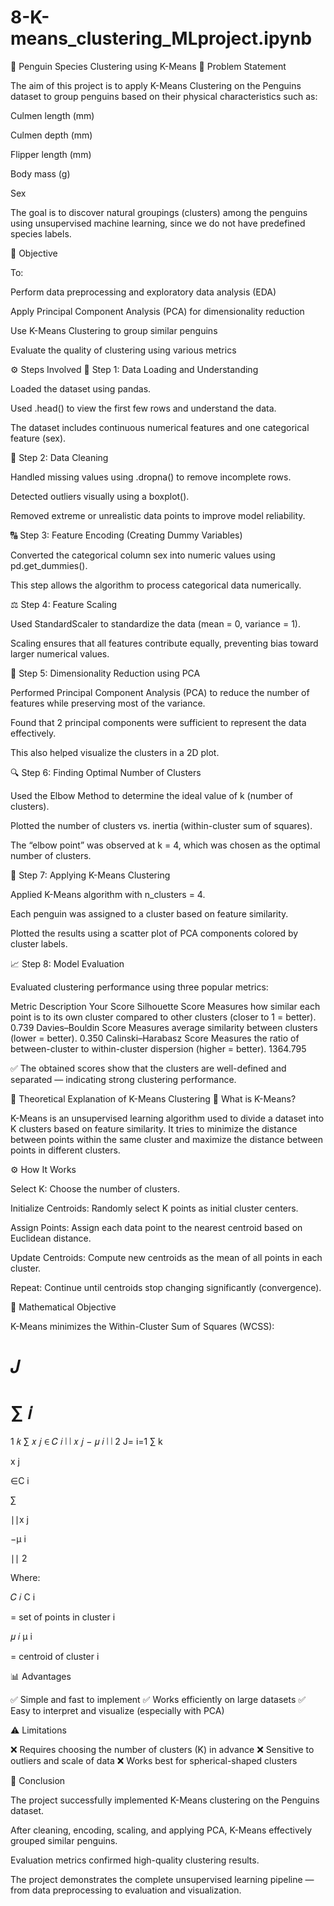 # 8-K-means_clustering_MLproject.ipynb
🐧 Penguin Species Clustering using K-Means
🧩 Problem Statement

The aim of this project is to apply K-Means Clustering on the Penguins dataset to group penguins based on their physical characteristics such as:

Culmen length (mm)

Culmen depth (mm)

Flipper length (mm)

Body mass (g)

Sex

The goal is to discover natural groupings (clusters) among the penguins using unsupervised machine learning, since we do not have predefined species labels.

🎯 Objective

To:

Perform data preprocessing and exploratory data analysis (EDA)

Apply Principal Component Analysis (PCA) for dimensionality reduction

Use K-Means Clustering to group similar penguins

Evaluate the quality of clustering using various metrics

⚙️ Steps Involved
🧹 Step 1: Data Loading and Understanding

Loaded the dataset using pandas.

Used .head() to view the first few rows and understand the data.

The dataset includes continuous numerical features and one categorical feature (sex).

🧽 Step 2: Data Cleaning

Handled missing values using .dropna() to remove incomplete rows.

Detected outliers visually using a boxplot().

Removed extreme or unrealistic data points to improve model reliability.

🔠 Step 3: Feature Encoding (Creating Dummy Variables)

Converted the categorical column sex into numeric values using pd.get_dummies().

This step allows the algorithm to process categorical data numerically.

⚖️ Step 4: Feature Scaling

Used StandardScaler to standardize the data (mean = 0, variance = 1).

Scaling ensures that all features contribute equally, preventing bias toward larger numerical values.

🧮 Step 5: Dimensionality Reduction using PCA

Performed Principal Component Analysis (PCA) to reduce the number of features while preserving most of the variance.

Found that 2 principal components were sufficient to represent the data effectively.

This also helped visualize the clusters in a 2D plot.

🔍 Step 6: Finding Optimal Number of Clusters

Used the Elbow Method to determine the ideal value of k (number of clusters).

Plotted the number of clusters vs. inertia (within-cluster sum of squares).

The “elbow point” was observed at k = 4, which was chosen as the optimal number of clusters.

🔢 Step 7: Applying K-Means Clustering

Applied K-Means algorithm with n_clusters = 4.

Each penguin was assigned to a cluster based on feature similarity.

Plotted the results using a scatter plot of PCA components colored by cluster labels.

📈 Step 8: Model Evaluation

Evaluated clustering performance using three popular metrics:

Metric	Description	Your Score
Silhouette Score	Measures how similar each point is to its own cluster compared to other clusters (closer to 1 = better).	0.739
Davies–Bouldin Score	Measures average similarity between clusters (lower = better).	0.350
Calinski–Harabasz Score	Measures the ratio of between-cluster to within-cluster dispersion (higher = better).	1364.795

✅ The obtained scores show that the clusters are well-defined and separated — indicating strong clustering performance.

🧠 Theoretical Explanation of K-Means Clustering
🔹 What is K-Means?

K-Means is an unsupervised learning algorithm used to divide a dataset into K clusters based on feature similarity.
It tries to minimize the distance between points within the same cluster and maximize the distance between points in different clusters.

⚙️ How It Works

Select K: Choose the number of clusters.

Initialize Centroids: Randomly select K points as initial cluster centers.

Assign Points: Assign each data point to the nearest centroid based on Euclidean distance.

Update Centroids: Compute new centroids as the mean of all points in each cluster.

Repeat: Continue until centroids stop changing significantly (convergence).

🧭 Mathematical Objective

K-Means minimizes the Within-Cluster Sum of Squares (WCSS):

𝐽
=
∑
𝑖
=
1
𝑘
∑
𝑥
𝑗
∈
𝐶
𝑖
∣
∣
𝑥
𝑗
−
𝜇
𝑖
∣
∣
2
J=
i=1
∑
k
	​

x
j
	​

∈C
i
	​

∑
	​

∣∣x
j
	​

−μ
i
	​

∣∣
2

Where:

𝐶
𝑖
C
i
	​

 = set of points in cluster i

𝜇
𝑖
μ
i
	​

 = centroid of cluster i

📊 Advantages

✅ Simple and fast to implement
✅ Works efficiently on large datasets
✅ Easy to interpret and visualize (especially with PCA)

⚠️ Limitations

❌ Requires choosing the number of clusters (K) in advance
❌ Sensitive to outliers and scale of data
❌ Works best for spherical-shaped clusters

🧾 Conclusion

The project successfully implemented K-Means clustering on the Penguins dataset.

After cleaning, encoding, scaling, and applying PCA, K-Means effectively grouped similar penguins.

Evaluation metrics confirmed high-quality clustering results.

The project demonstrates the complete unsupervised learning pipeline — from data preprocessing to evaluation and visualization.
